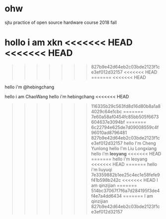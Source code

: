 # ohw
sjtu practice of open source hardware course 2018 fall

hollo i am xkn
<<<<<<< HEAD
<<<<<<< HEAD
=======
>>>>>>> 827b9e42d64eb2c03bde2123f1ce3ef012d32157
<<<<<<< HEAD
=======
<<<<<<< HEAD

hello i'm @hebingchang

hello i am ChaoWang
hello i'm hebingchang
<<<<<<< HEAD
>>>>>>> 116335b29c563fd8d16d80b8a1a84029c64e1cbc
=======
>>>>>>> 7e60a58af0454fc85bb505f6673604637e3094bf
=======
>>>>>>> 6c22794e625de7d09008559c4f96010ad8796481
>>>>>>> 827b9e42d64eb2c03bde2123f1ce3ef012d32157
hello I'm Cheng Yunlong
hello I'm Liu Longxiang
hello i'm **leoyang**
<<<<<<< HEAD
=======
hello i'm leoyang
<<<<<<< HEAD
=======
hello i'm liuyuqi
>>>>>>> 7e3359882b1ee25c4ec1e58fefe9f41b598b242c
<<<<<<< HEAD
 I am qinzijian
=======
>>>>>>> 514bc37067f7f6a7d284195f3de4f4e7a4dd6434
=======
 I am qinzijian
>>>>>>> 827b9e42d64eb2c03bde2123f1ce3ef012d32157
